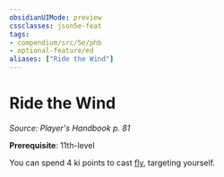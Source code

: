 ```yaml
---
obsidianUIMode: preview
cssclasses: json5e-feat
tags:
- compendium/src/5e/phb
- optional-feature/ed
aliases: ["Ride the Wind"]
---
```

# Ride the Wind
*Source: Player's Handbook p. 81*  

**Prerequisite**: 11th-level

You can spend 4 ki points to cast [fly](/3-Mechanics/CLI/spells/fly.md), targeting yourself.